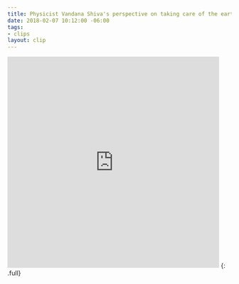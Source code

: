 ```yaml
---
title: Physicist Vandana Shiva's perspective on taking care of the earth
date: 2018-02-07 10:12:00 -06:00
tags:
- clips
layout: clip
---
```


<iframe src="https://www.facebook.com/plugins/video.php?href=https%3A%2F%2Fwww.facebook.com%2Fplaygroundenglish%2Fvideos%2F609794979353836%2F&show_text=0&width=476" width="476" height="476" style="border:none;overflow:hidden" scrolling="no" frameborder="0" allowTransparency="true" allowFullScreen="true"></iframe>
{: .full}